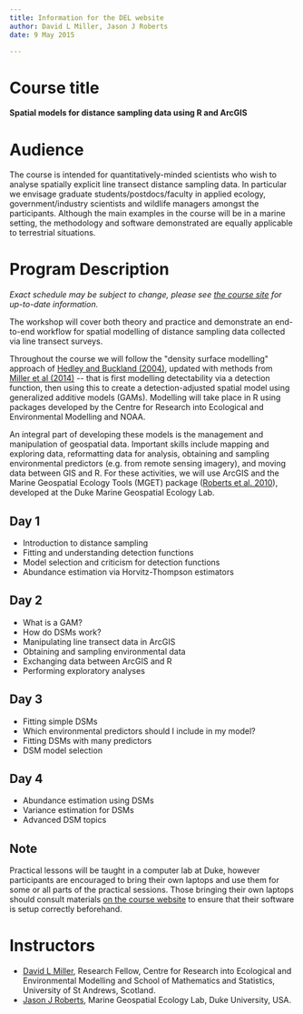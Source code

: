 ```yaml
---
title: Information for the DEL website
author: David L Miller, Jason J Roberts
date: 9 May 2015

---
```



# Course title

**Spatial models for distance sampling data using R and ArcGIS**

# Audience

The course is intended for quantitatively-minded scientists who wish to analyse spatially explicit line transect distance sampling data. In particular we envisage graduate students/postdocs/faculty in applied ecology, government/industry scientists and wildlife managers amongst the participants. Although the main examples in the course will be in a marine setting, the methodology and software demonstrated are equally applicable to terrestrial situations.


# Program Description


*Exact schedule may be subject to change, please see [the course site](http://distancesampling.org/workshops/duke-spatial-2015) for up-to-date information.*

The workshop will cover both theory and practice and demonstrate an end-to-end workflow for spatial modelling of distance sampling data collected via line transect surveys.

Throughout the course we will follow the "density surface modelling" approach of [Hedley and Buckland (2004)](http://citeseerx.ist.psu.edu/viewdoc/download?doi=10.1.1.129.4271&rep=rep1&type=pdf), updated with methods from [Miller et al (2014)](http://onlinelibrary.wiley.com/doi/10.1111/2041-210X.12105/pdf) -- that is first modelling detectability via a detection function, then using this to create a detection-adjusted spatial model using generalized additive models (GAMs). Modelling will take place in R using packages developed by the Centre for Research into Ecological and Environmental Modelling and NOAA.

An integral part of developing these models is the management and manipulation of geospatial data. Important skills include mapping and exploring data, reformatting data for analysis, obtaining and sampling environmental predictors (e.g. from remote sensing imagery), and moving data between GIS and R. For these activities, we will use ArcGIS and the Marine Geospatial Ecology Tools (MGET) package ([Roberts et al. 2010](http://www.sciencedirect.com/science/article/pii/S1364815210000885)), developed at the Duke Marine Geospatial Ecology Lab.


## Day 1

  * Introduction to distance sampling
  * Fitting and understanding detection functions
  * Model selection and criticism for detection functions
  * Abundance estimation via Horvitz-Thompson estimators


## Day 2

  * What is a GAM?
  * How do DSMs work?
  * Manipulating line transect data in ArcGIS
  * Obtaining and sampling environmental data
  * Exchanging data between ArcGIS and R
  * Performing exploratory analyses


## Day 3

  * Fitting simple DSMs
  * Which environmental predictors should I include in my model?
  * Fitting DSMs with many predictors
  * DSM model selection

## Day 4

  * Abundance estimation using DSMs
  * Variance estimation for DSMs
  * Advanced DSM topics


## Note

Practical lessons will be taught in a computer lab at Duke, however participants are encouraged to bring their own laptops and use them for some or all parts of the practical sessions. Those bringing their own laptops should consult materials [on the course website](http://distancesampling.org/workshops/duke-spatial-2015) to ensure that their software is setup correctly beforehand.

# Instructors

 * [David L Miller](http://converged.yt), Research Fellow, Centre for Research into Ecological and Environmental Modelling and School of Mathematics and Statistics, University of St Andrews, Scotland.
 * [Jason J Roberts](http://mgel.env.duke.edu/people/jason-roberts/), Marine Geospatial Ecology Lab, Duke University, USA.


